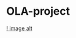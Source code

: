 # OLA-project
[! image alt](https://github.com/Vedansh-Tyagi08/OLA-project/blob/c99c773138b02fc34948a68579efcd089b0805ac/Dashboard%20SS%201.JPG)
